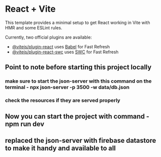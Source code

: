 # React + Vite

This template provides a minimal setup to get React working in Vite with HMR and some ESLint rules.

Currently, two official plugins are available:

- [@vitejs/plugin-react](https://github.com/vitejs/vite-plugin-react/blob/main/packages/plugin-react/README.md) uses [Babel](https://babeljs.io/) for Fast Refresh
- [@vitejs/plugin-react-swc](https://github.com/vitejs/vite-plugin-react-swc) uses [SWC](https://swc.rs/) for Fast Refresh

## Point to note before starting this project locally
### make sure to start the json-server with this command on the terminal - npx json-server -p 3500 -w data/db.json
### check the resources if they are served properly

## Now you can start the project with command - npm run dev

## replaced the json-server with firebase datastore to make it handy and available to all



